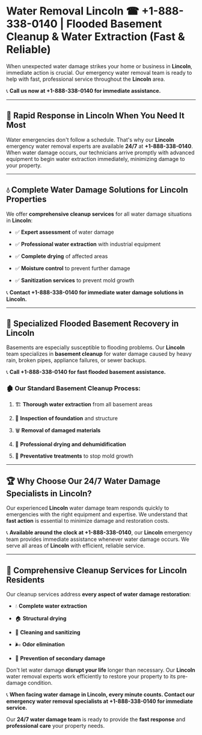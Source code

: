 # Water Removal Lincoln ☎ +1-888-338-0140 | Flooded Basement Cleanup & Water Extraction (Fast & Reliable)

When unexpected water damage strikes your home or business in **Lincoln**, immediate action is crucial. Our emergency water removal team is ready to help with fast, professional service throughout the **Lincoln** area. 

📞 **Call us now at +1-888-338-0140 for immediate assistance.**
---
## 🚀 Rapid Response in Lincoln When You Need It Most
Water emergencies don't follow a schedule. That's why our **Lincoln** emergency water removal experts are available **24/7** at **+1-888-338-0140**. When water damage occurs, our technicians arrive promptly with advanced equipment to begin water extraction immediately, minimizing damage to your property.
---
## 💧 Complete Water Damage Solutions for Lincoln Properties
We offer **comprehensive cleanup services** for all water damage situations in **Lincoln**:
- ✅ **Expert assessment** of water damage  
- ✅ **Professional water extraction** with industrial equipment  
- ✅ **Complete drying** of affected areas  
- ✅ **Moisture control** to prevent further damage  
- ✅ **Sanitization services** to prevent mold growth  
📞 **Contact +1-888-338-0140 for immediate water damage solutions in Lincoln.**
---
## 🌊 Specialized Flooded Basement Recovery in Lincoln
Basements are especially susceptible to flooding problems. Our **Lincoln** team specializes in **basement cleanup** for water damage caused by heavy rain, broken pipes, appliance failures, or sewer backups. 
📞 **Call +1-888-338-0140 for fast flooded basement assistance.**
### 🏚️ Our Standard Basement Cleanup Process:
1. 🏗️ **Thorough water extraction** from all basement areas  
2. 🔎 **Inspection of foundation** and structure  
3. 🗑️ **Removal of damaged materials**  
4. 💨 **Professional drying and dehumidification**  
5. 🚫 **Preventative treatments** to stop mold growth  
---
## 🏆 Why Choose Our 24/7 Water Damage Specialists in Lincoln?
Our experienced **Lincoln** water damage team responds quickly to emergencies with the right equipment and expertise. We understand that **fast action** is essential to minimize damage and restoration costs.
📞 **Available around the clock at +1-888-338-0140**, our **Lincoln** emergency team provides immediate assistance whenever water damage occurs. We serve all areas of **Lincoln** with efficient, reliable service.
---
## 🧹 Comprehensive Cleanup Services for Lincoln Residents
Our cleanup services address **every aspect of water damage restoration**:
- 💧 **Complete water extraction**  
- 🏠 **Structural drying**  
- 🧼 **Cleaning and sanitizing**  
- 🌬️ **Odor elimination**  
- 🚫 **Prevention of secondary damage**  
Don't let water damage **disrupt your life** longer than necessary. Our **Lincoln** water removal experts work efficiently to restore your property to its pre-damage condition.
📞 **When facing water damage in Lincoln, every minute counts. Contact our emergency water removal specialists at +1-888-338-0140 for immediate service.**
Our **24/7 water damage team** is ready to provide the **fast response** and **professional care** your property needs.
